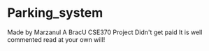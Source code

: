 # Parking_system
Made by Marzanul
A BracU CSE370 Project 
Didn't get paid 
It is well commented read at your own will!

